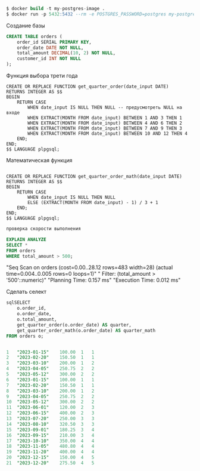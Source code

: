 ```sql
$ docker build -t my-postgres-image .
$ docker run -p 5432:5432 --rm -e POSTGRES_PASSWORD=postgres my-postgres-image5
```


Создание базы
```sql
CREATE TABLE orders (
    order_id SERIAL PRIMARY KEY,
    order_date DATE NOT NULL,
    total_amount DECIMAL(10, 2) NOT NULL,
    customer_id INT NOT NULL
);


```
Функция выбора трети года
```aql
CREATE OR REPLACE FUNCTION get_quarter_order(date_input DATE)
RETURNS INTEGER AS $$
BEGIN
    RETURN CASE 
        WHEN date_input IS NULL THEN NULL -- предусмотреть NULL на входе
        WHEN EXTRACT(MONTH FROM date_input) BETWEEN 1 AND 3 THEN 1
        WHEN EXTRACT(MONTH FROM date_input) BETWEEN 4 AND 6 THEN 2
        WHEN EXTRACT(MONTH FROM date_input) BETWEEN 7 AND 9 THEN 3
        WHEN EXTRACT(MONTH FROM date_input) BETWEEN 10 AND 12 THEN 4
    END;
END;
$$ LANGUAGE plpgsql;

```
Математическая функция
```aql

CREATE OR REPLACE FUNCTION get_quarter_order_math(date_input DATE)
RETURNS INTEGER AS $$
BEGIN
    RETURN CASE 
        WHEN date_input IS NULL THEN NULL 
        ELSE (EXTRACT(MONTH FROM date_input) - 1) / 3 + 1
    END;
END;
$$ LANGUAGE plpgsql;

```

```sql
проверка скорости выполнения

EXPLAIN ANALYZE
SELECT *
FROM orders
WHERE total_amount > 500; 

```
"Seq Scan on orders  (cost=0.00..28.12 rows=483 width=28) (actual time=0.004..0.005 rows=0 loops=1)"
"  Filter: (total_amount > '500'::numeric)"
"Planning Time: 0.157 ms"
"Execution Time: 0.012 ms"

Сделать селект

```sql
sqlSELECT 
    o.order_id,
    o.order_date,
    o.total_amount,
    get_quarter_order(o.order_date) AS quarter,
    get_quarter_order_math(o.order_date) AS quarter_math
FROM orders o;


1	"2023-01-15"	100.00	1	1
2	"2023-02-20"	150.50	1	1
3	"2023-03-10"	200.00	1	2
4	"2023-04-05"	250.75	2	2
5	"2023-05-12"	300.00	2	2
6	"2023-01-15"	100.00	1	1
7	"2023-02-20"	150.50	1	1
8	"2023-03-10"	200.00	1	2
9	"2023-04-05"	250.75	2	2
10	"2023-05-12"	300.00	2	2
11	"2023-06-01"	120.00	2	3
12	"2023-06-15"	400.00	2	3
13	"2023-07-20"	250.00	3	3
14	"2023-08-10"	320.50	3	3
15	"2023-09-01"	180.25	3	4
16	"2023-09-15"	210.00	3	4
17	"2023-10-10"	350.00	4	4
18	"2023-11-05"	480.80	4	4
19	"2023-11-20"	400.00	4	4
20	"2023-12-15"	150.00	4	5
21	"2023-12-20"	275.50	4	5

```
